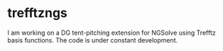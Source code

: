 # trefftzngs
I am working on a DG tent-pitching extension for NGSolve using Trefftz basis functions. The code is under constant development. 
